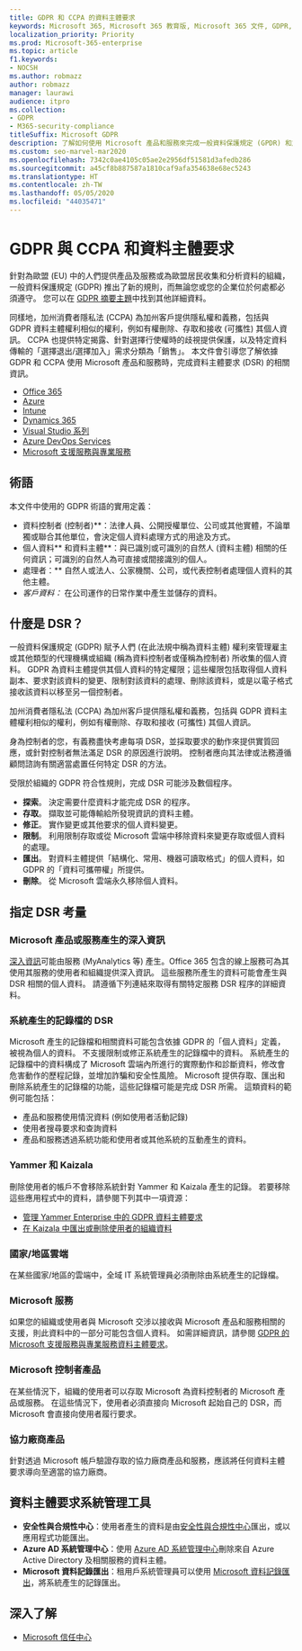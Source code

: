 ```yaml
---
title: GDPR 和 CCPA 的資料主體要求
keywords: Microsoft 365, Microsoft 365 教育版, Microsoft 365 文件, GDPR, CCPA
localization_priority: Priority
ms.prod: Microsoft-365-enterprise
ms.topic: article
f1.keywords:
- NOCSH
ms.author: robmazz
author: robmazz
manager: laurawi
audience: itpro
ms.collection:
- GDPR
- M365-security-compliance
titleSuffix: Microsoft GDPR
description: 了解如何使用 Microsoft 產品和服務來完成一般資料保護規定 (GPDR) 和加州消費者隱私法 (CCPA) 底下的 DSR。
ms.custom: seo-marvel-mar2020
ms.openlocfilehash: 7342c0ae4105c05ae2e2956df51581d3afedb286
ms.sourcegitcommit: a45cf8b887587a1810caf9afa354638e68ec5243
ms.translationtype: HT
ms.contentlocale: zh-TW
ms.lasthandoff: 05/05/2020
ms.locfileid: "44035471"
---
```

# <a name="data-subject-requests-and-the-gdpr-and-ccpa"></a>GDPR 與 CCPA 和資料主體要求

針對為歐盟 (EU) 中的人們提供產品及服務或為歐盟居民收集和分析資料的組織，一般資料保護規定 (GDPR) 推出了新的規則，而無論您或您的企業位於何處都必須遵守。 您可以在 [GDPR 摘要主題](gdpr.md)中找到其他詳細資料。

同樣地，加州消費者隱私法 (CCPA) 為加州客戶提供隱私權和義務，包括與 GDPR 資料主體權利相似的權利，例如有權刪除、存取和接收 (可攜性) 其個人資訊。  CCPA 也提供特定揭露、針對選擇行使權時的歧視提供保護，以及特定資料傳輸的「選擇退出/選擇加入」需求分類為「銷售」。 本文件會引導您了解依據 GDPR 和 CCPA 使用 Microsoft 產品和服務時，完成資料主體要求 (DSR) 的相關資訊。

- [Office 365](gdpr-dsr-Office365.md)
- [Azure](gdpr-dsr-Azure.md)
- [Intune](gdpr-dsr-Intune.md)
- [Dynamics 365](gdpr-dsr-Dynamics365.md)
- [Visual Studio 系列](gdpr-dsr-visual-studio-family.md)
- [Azure DevOps Services](gdpr-dsr-vsts.md)
- [Microsoft 支援服務與專業服務](gdpr-dsr-prof-services.md)

## <a name="terminology"></a>術語

本文件中使用的 GDPR 術語的實用定義：

- 資料控制者 (控制者)**：法律人員、公開授權單位、公司或其他實體，不論單獨或聯合其他單位，會決定個人資料處理方式的用途及方式。  
- 個人資料** 和資料主體**：與已識別或可識別的自然人 (資料主體) 相關的任何資訊；可識別的自然人為可直接或間接識別的個人。  
- 處理者：** 自然人或法人、公家機關、公司，或代表控制者處理個人資料的其他主體。  
- *客戶資料：* 在公司運作的日常作業中產生並儲存的資料。

## <a name="what-is-a-dsr"></a>什麼是 DSR？

一般資料保護規定 (GDPR) 賦予人們 (在此法規中稱為資料主體) 權利來管理雇主或其他類型的代理機構或組織 (稱為資料控制者或僅稱為控制者) 所收集的個人資料。 GDPR 為資料主體提供其個人資料的特定權限；這些權限包括取得個人資料副本、要求對該資料的變更、限制對該資料的處理、刪除該資料，或是以電子格式接收該資料以移至另一個控制者。

加州消費者隱私法 (CCPA) 為加州客戶提供隱私權和義務，包括與 GDPR 資料主體權利相似的權利，例如有權刪除、存取和接收 (可攜性) 其個人資訊。  

身為控制者的您，有義務盡快考慮每項 DSR，並採取要求的動作來提供實質回應，或針對控制者無法滿足 DSR 的原因進行說明。 控制者應向其法律或法務遵循顧問諮詢有關適當處置任何特定 DSR 的方法。

受限於組織的 GDPR 符合性規則，完成 DSR 可能涉及數個程序。
  
- **探索**。 決定需要什麼資料才能完成 DSR 的程序。
- **存取**。 擷取並可能傳輸給所發現資訊的資料主體。
- **修正**。 實作變更或其他要求的個人資料變更。
- **限制**。 利用限制存取或從 Microsoft 雲端中移除資料來變更存取或個人資料的處理。
- **匯出**。 對資料主體提供「結構化、常用、機器可讀取格式」的個人資料，如 GDPR 的「資料可攜帶權」所提供。
- **刪除**。 從 Microsoft 雲端永久移除個人資料。

## <a name="specific-dsr-considerations"></a>指定 DSR 考量

### <a name="insights-generated-by-microsoft-products-or-services"></a>Microsoft 產品或服務產生的深入資訊

[深入資訊](https://docs.microsoft.com/microsoft-365/compliance/gdpr-dsr-office365#part-2-responding-to-dsrs-with-respect-to-insights-generated-by-office-365)可能由服務 (MyAnalytics 等) 產生。Office 365 包含的線上服務可為其使用其服務的使用者和組織提供深入資訊。 這些服務所產生的資料可能會產生與 DSR 相關的個人資料。 請遵循下列連結來取得有關特定服務 DSR 程序的詳細資料。  

### <a name="dsrs-for-system-generated-logs"></a>系統產生的記錄檔的 DSR

Microsoft 產生的記錄檔和相關資料可能包含依據 GDPR 的「個人資料」定義，被視為個人的資料。 不支援限制或修正系統產生的記錄檔中的資料。 系統產生的記錄檔中的資料構成了 Microsoft 雲端內所進行的實際動作和診斷資料，修改會危害動作的歷程記錄，並增加詐騙和安全性風險。 Microsoft 提供存取、匯出和刪除系統產生的記錄檔的功能，這些記錄檔可能是完成 DSR 所需。 這類資料的範例可能包括：  

- 產品和服務使用情況資料 (例如使用者活動記錄)
- 使用者搜尋要求和查詢資料
- 產品和服務透過系統功能和使用者或其他系統的互動產生的資料。  

### <a name="yammer-and-kaizala"></a>Yammer 和 Kaizala

刪除使用者的帳戶不會移除系統針對 Yammer 和 Kaizala 產生的記錄。 若要移除這些應用程式中的資料，請參閱下列其中一項資源：

- [管理 Yammer Enterprise 中的 GDPR 資料主體要求](https://docs.microsoft.com/yammer/manage-security-and-compliance/gdpr-requests-in-yammer-enterprise)
- [在 Kaizala 中匯出或刪除使用者的組織資料](https://docs.microsoft.com/office365/kaizala/export-or-delete-a-user-s-data)

### <a name="national-clouds"></a>國家/地區雲端

在某些國家/地區的雲端中，全域 IT 系統管理員必須刪除由系統產生的記錄檔。

### <a name="microsoft-services"></a>Microsoft 服務

如果您的組織或使用者與 Microsoft 交涉以接收與 Microsoft 產品和服務相關的支援，則此資料中的一部分可能包含個人資料。 如需詳細資訊，請參閱 [GDPR 的 Microsoft 支援服務與專業服務資料主體要求](gdpr-dsr-prof-services.md)。

### <a name="microsoft-controller-products"></a>Microsoft 控制者產品

在某些情況下，組織的使用者可以存取 Microsoft 為資料控制者的 Microsoft 產品或服務。 在這些情況下，使用者必須直接向 Microsoft 起始自己的 DSR，而 Microsoft 會直接向使用者履行要求。

### <a name="third-party-products"></a>協力廠商產品

針對透過 Microsoft 帳戶驗證存取的協力廠商產品和服務，應該將任何資料主體要求導向至適當的協力廠商。

## <a name="data-subject-request-admin-tools"></a>資料主體要求系統管理工具

- **安全性與合規性中心**：使用者產生的資料是由[安全性與合規性中心](https://aka.ms/stpsecurityandcompliance)匯出，或以應用程式功能匯出。
- **Azure AD 系統管理中心**：使用 [Azure AD 系統管理中心](https://ms.portal.azure.com/#blade/Microsoft_AAD_IAM/UserManagementMenuBlade/Allusers/menuId/)刪除來自 Azure Active Directory 及相關服務的資料主體。
- **Microsoft 資料記錄匯出**：租用戶系統管理員可以使用 [Microsoft 資料記錄匯出](https://aka.ms/MicrosoftGDPR)，將系統產生的記錄匯出。

## <a name="learn-more"></a>深入了解

- [Microsoft 信任中心](https://www.microsoft.com/trust-center/privacy/gdpr-overview)
